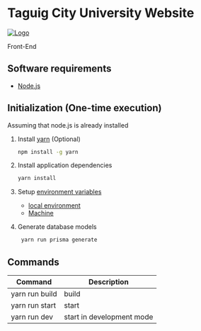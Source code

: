 # Taguig City University Website

[![Logo](https://upload.wikimedia.org/wikipedia/en/1/17/TCUNewLogo.jpg)](#)

Front-End

## Software requirements

- [Node.js](https://nodejs.org/en)

## Initialization (One-time execution)

Assuming that node.js is already installed

1. Install [yarn](https://www.npmjs.com/package/yarn) (Optional)

   ```bash
   npm install -g yarn
   ```

1. Install application dependencies

   ```bash
   yarn install
   ```

1. Setup [environment variables](https://en.wikipedia.org/wiki/Environment_variable)

   - [local environment](.env.local)
   - [Machine](https://www3.ntu.edu.sg/home/ehchua/programming/howto/Environment_Variables.html)

1. Generate database models

   ```bash
    yarn run prisma generate
   ```

## Commands

| Command        | Description               |
| -------------- | ------------------------- |
| yarn run build | build                     |
| yarn run start | start                     |
| yarn run dev   | start in development mode |
